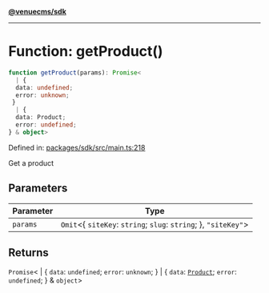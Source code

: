 [**@venuecms/sdk**](../Index.md)

***

# Function: getProduct()

```ts
function getProduct(params): Promise<
  | {
  data: undefined;
  error: unknown;
 }
  | {
  data: Product;
  error: undefined;
} & object>
```

Defined in: [packages/sdk/src/main.ts:218](https://github.com/venuecms/sdk/blob/9df621babf2d64de41bd45733e16986e94017e8a/packages/sdk/src/main.ts#L218)

Get a product

## Parameters

| Parameter | Type |
| ------ | ------ |
| `params` | `Omit`\<\{ `siteKey`: `string`; `slug`: `string`; \}, `"siteKey"`\> |

## Returns

`Promise`\<
  \| \{
  `data`: `undefined`;
  `error`: `unknown`;
 \}
  \| \{
  `data`: [`Product`](../type-aliases/Product.md);
  `error`: `undefined`;
 \} & `object`\>
